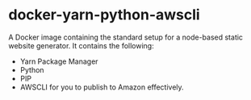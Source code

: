 # docker-yarn-python-awscli
A Docker image containing the standard setup for a node-based static website generator.
It contains the following:

* Yarn Package Manager
* Python
* PIP
* AWSCLI for you to publish to Amazon effectively.